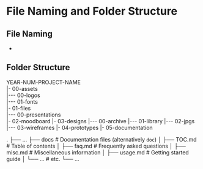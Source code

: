 # File Naming and Folder Structure

## File Naming

-

## Folder Structure
YEAR-NUM-PROJECT-NAME  
|- 00-assets  
|--- 00-logos  
|--- 01-fonts  
|- 01-files  
|--- 00-presentations  
|- 02-moodboard
|- 03-designs
|--- 00-archive
|--- 01-library
|--- 02-jpgs
|--- 03-wireframes
|- 04-prototypes
|- 05-documentation

.
├── ...
├── docs                    # Documentation files (alternatively `doc`)
│   ├── TOC.md              # Table of contents
│   ├── faq.md              # Frequently asked questions
│   ├── misc.md             # Miscellaneous information
│   ├── usage.md            # Getting started guide
│   └── ...                 # etc.
└── ...

